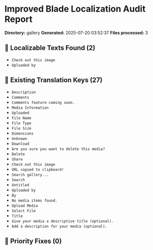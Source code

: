 # Improved Blade Localization Audit Report

**Directory:** gallery
**Generated:** 2025-07-20 03:52:37
**Files processed:** 3

## 📝 Localizable Texts Found (2)

- `Check out this image`
- `Uploaded by`

## 🔑 Existing Translation Keys (27)

- `Description`
- `Comments`
- `Comments feature coming soon.`
- `Media Information`
- `Uploaded`
- `File Name`
- `File Type`
- `File Size`
- `Dimensions`
- `Unknown`
- `Download`
- `Are you sure you want to delete this media?`
- `Delete`
- `Share`
- `Check out this image`
- `URL copied to clipboard!`
- `Search gallery...`
- `Search`
- `Untitled`
- `Uploaded by`
- `By`
- `No media items found.`
- `Upload Media`
- `Select File`
- `Title`
- `Give your media a descriptive title (optional).`
- `Add a description for your media (optional).`

## 🎯 Priority Fixes (0)

